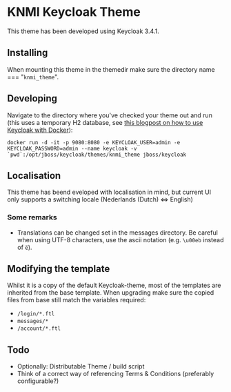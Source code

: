 # KNMI Keycloak Theme

This theme has been developed using Keycloak 3.4.1.

## Installing

When mounting this theme in the themedir make sure the directory name === "`knmi_theme`".

## Developing

Navigate to the directory where you've checked your theme out and run (this uses a temporary H2 database, see [this blogpost on how to use Keycloak with Docker](https://murb.nl/articles/291-developing-keycloak-templates-with-docker/)):

    docker run -d -it -p 9080:8080 -e KEYCLOAK_USER=admin -e KEYCLOAK_PASSWORD=admin --name keycloak -v `pwd`:/opt/jboss/keycloak/themes/knmi_theme jboss/keycloak

## Localisation

This theme has beend eveloped with localisation in mind, but current UI only supports a switching locale (Nederlands (Dutch) <=> English)

### Some remarks

* Translations can be changed set in the messages directory. Be careful when using UTF-8 characters, use the ascii notation (e.g. `\u00eb` instead of `ë`).

## Modifying the template

Whilst it is a copy of the default Keycloak-theme, most of the templates are inherited from the base template. When upgrading make sure the copied files from base
still match the variables required:

* `/login/*.ftl`
* `messages/*`
* `/account/*.ftl`

## Todo

* Optionally: Distributable Theme / build script
* Think of a correct way of referencing Terms & Conditions (preferably configurable?)